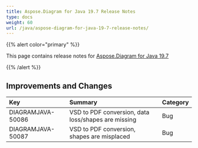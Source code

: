 ```yaml
---
title: Aspose.Diagram for Java 19.7 Release Notes
type: docs
weight: 60
url: /java/aspose-diagram-for-java-19-7-release-notes/
---
```


{{% alert color="primary" %}} 

This page contains release notes for [Aspose.Diagram for Java 19.7](https://docs.aspose.com/diagram/java/aspose-diagram-for-java-19-7-release-notes/)

{{% /alert %}} 
## **Improvements and Changes**

|**Key**|**Summary**|**Category**|
| :- | :- | :- |
|DIAGRAMJAVA-50086|VSD to PDF conversion, data loss/shapes are missing|Bug|
|DIAGRAMJAVA-50087|VSD to PDF conversion, shapes are misplaced|Bug|

